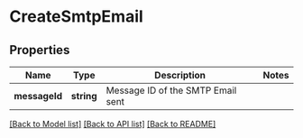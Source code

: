# CreateSmtpEmail

## Properties
Name | Type | Description | Notes
------------ | ------------- | ------------- | -------------
**messageId** | **string** | Message ID of the SMTP Email sent | 

[[Back to Model list]](../../README.md#documentation-for-models) [[Back to API list]](../../README.md#documentation-for-api-endpoints) [[Back to README]](../../README.md)


